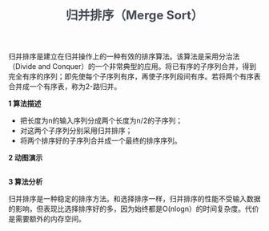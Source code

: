 <!DOCTYPE html>
<html lang="zh-CN">
<head>
    <meta charset="UTF-8" />
    <meta name="viewport" content="width=device-width, initial-scale=1, maximum-scale=1">
    <link href="http://www.yoqian.cn/wp-content/themes/adams/style.css?v1.2.5" type="text/css" rel="stylesheet">
    <link href="http://www.yoqian.cn/wp-content/themes/adams/static/caomei1.2.8/style.css?v1.2.5" type="text/css" rel="stylesheet">
    <title>归并排序（Merge Sort）</title>
<link rel='dns-prefetch' href='//cdn.staticfile.org' />
<link rel='dns-prefetch' href='//s.w.org' />
<link rel='stylesheet' id='wp-block-library-css'  href='http://www.yoqian.cn/wp-includes/css/dist/block-library/style.min.css?ver=5.2.3' type='text/css' media='all' />
<script type='text/javascript' src='//cdn.staticfile.org/jquery/3.1.1/jquery.min.js?ver=v1.2.5'></script>
<script type='text/javascript' src='http://www.yoqian.cn/wp-content/themes/adams/static/script.js?ver=v1.2.5'></script>
<script type='text/javascript' src='//cdn.staticfile.org/prettify/r298/prettify.js?ver=v1.2.5'></script>
<script type='text/javascript' src='//cdn.staticfile.org/instantclick/3.0.1/instantclick.min.js?ver=v1.2.5'></script>
<link rel='https://api.w.org/' href='http://www.yoqian.cn/index.php?rest_route=/' />
<link rel="EditURI" type="application/rsd+xml" title="RSD" href="http://www.yoqian.cn/xmlrpc.php?rsd" />
<link rel="wlwmanifest" type="application/wlwmanifest+xml" href="http://www.yoqian.cn/wp-includes/wlwmanifest.xml" /> 
<link rel='prev' title='希尔排序（Shell Sort）' href='http://www.yoqian.cn/?p=48' />
<link rel='next' title='快速排序（Quick Sort）' href='http://www.yoqian.cn/?p=52' />
<link rel="canonical" href="http://www.yoqian.cn/?p=50" />
<link rel='shortlink' href='http://www.yoqian.cn/?p=50' />
    
<script>
    if(localStorage.adams_color_style) $('head').append("<style class='diy-color-style'>" + localStorage.adams_color_style + "</style>");
    if(localStorage.adams_font_style) $('head').append("<style class='diy-font-style'>" + localStorage.adams_font_style + "</style>");
</script>
</head>
<body>
<!-- Header -->
<header>
    <section class="container" style="padding-top: 12px;">
        <hgroup itemscope itemtype="https://schema.org/WPHeader">
            <h1 class="fullname" style="margin: 0;font-size: 1.5rem;font-weight:bold;color:#434a54;display:inline-block;position:relative;z-index:1;" >归并排序（Merge Sort）</h1>
        </hgroup>
    </section>
</header>    <!-- Content -->
    <section class="container main-load">
        <article class="post_article" itemscope itemtype="https://schema.org/Article">
        
<p>归并排序是建立在归并操作上的一种有效的排序算法。该算法是采用分治法（Divide and Conquer）的一个非常典型的应用。将已有序的子序列合并，得到完全有序的序列；即先使每个子序列有序，再使子序列段间有序。若将两个有序表合并成一个有序表，称为2-路归并。</p>



<p><strong>1 算法描述</strong></p>



<ul><li>把长度为n的输入序列分成两个长度为n/2的子序列；</li><li>对这两个子序列分别采用归并排序；</li><li>将两个排序好的子序列合并成一个最终的排序序列。</li></ul>

<p><strong>2 动图演示</strong></p>

<figure class="wp-block-image"><img src="http://5b0988e595225.cdn.sohucs.com/images/20181009/19840a8b80d6465dbe2026157435ad2c.gif" alt=""/></figure>

<p><strong>3 算法分析</strong></p>

<p>归并排序是一种稳定的排序方法。和选择排序一样，归并排序的性能不受输入数据的影响，但表现比选择排序好的多，因为始终都是O(nlogn）的时间复杂度。代价是需要额外的内存空间。</p>
        </article>
    </section>